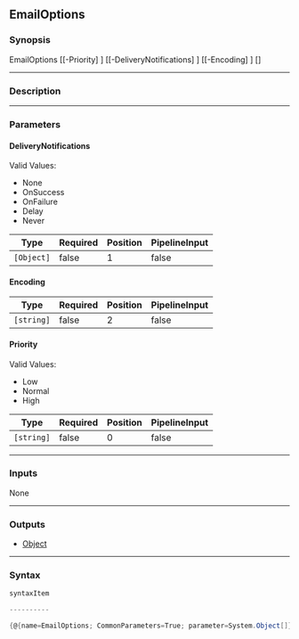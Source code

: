 EmailOptions
------------




### Synopsis

EmailOptions [[-Priority] <string>] [[-DeliveryNotifications] <Object>] [[-Encoding] <string>] [<CommonParameters>]




---


### Description


---


### Parameters
#### **DeliveryNotifications**

Valid Values:

* None
* OnSuccess
* OnFailure
* Delay
* Never






|Type      |Required|Position|PipelineInput|
|----------|--------|--------|-------------|
|`[Object]`|false   |1       |false        |



#### **Encoding**




|Type      |Required|Position|PipelineInput|
|----------|--------|--------|-------------|
|`[string]`|false   |2       |false        |



#### **Priority**

Valid Values:

* Low
* Normal
* High






|Type      |Required|Position|PipelineInput|
|----------|--------|--------|-------------|
|`[string]`|false   |0       |false        |





---


### Inputs
None




---


### Outputs
* [Object](https://learn.microsoft.com/en-us/dotnet/api/System.Object)






---


### Syntax
```PowerShell
syntaxItem
```
```PowerShell
----------
```
```PowerShell
{@{name=EmailOptions; CommonParameters=True; parameter=System.Object[]}}
```
